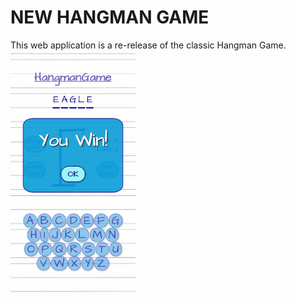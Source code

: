 # NEW HANGMAN GAME
This web application is a re-release of the classic Hangman Game.
<img width="200" src="./assets/images/readme_img_2.png" alt="Screenshot app">
